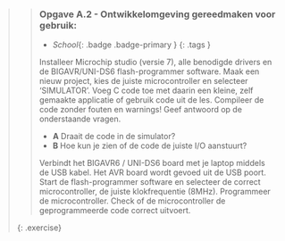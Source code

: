 >> ### Opgave A.2 - Ontwikkelomgeving gereedmaken voor gebruik:
>>
>> - *School*{: .badge .badge-primary }
>>{: .tags }
>>
>> Installeer Microchip studio (versie 7), alle benodigde drivers en de BIGAVR/UNI-DS6 flash-programmer software. Maak een nieuw project, kies de juiste microcontroller en selecteer ‘SIMULATOR’.
>> Voeg C code toe met daarin een kleine, zelf gemaakte applicatie of gebruik code uit de les. Compileer de code zonder fouten en warnings! Geef antwoord op de onderstaande vragen.
>>
>> - **A** Draait de code in de simulator?
>> - **B** Hoe kun je zien of de code de juiste I/O aanstuurt?
>>
>> Verbindt het BIGAVR6 / UNI-DS6 board met je laptop middels de USB kabel. Het AVR board wordt gevoed uit de USB poort. Start de flash-programmer software en selecteer de correct microcontroller, de juiste klokfrequentie (8MHz). Programmeer de microcontroller. Check of de microcontroller de geprogrammeerde code correct uitvoert. 
>>
>{: .exercise}